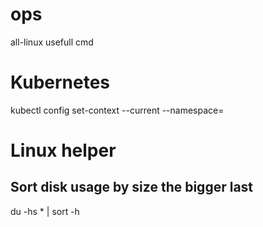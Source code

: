 # ops
all-linux usefull cmd


# Kubernetes
kubectl config set-context --current --namespace=<namespace>


# Linux helper

## Sort disk usage by size the bigger last
du -hs * | sort -h
